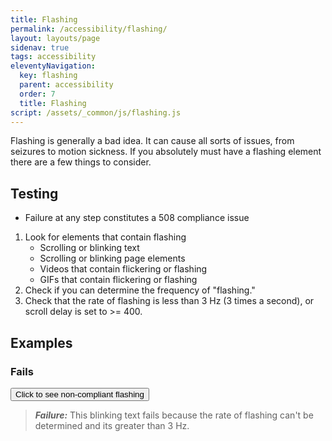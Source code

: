 ```yaml
---
title: Flashing
permalink: /accessibility/flashing/
layout: layouts/page
sidenav: true
tags: accessibility
eleventyNavigation: 
  key: flashing
  parent: accessibility
  order: 7
  title: Flashing
script: /assets/_common/js/flashing.js
---
```

Flashing is generally a bad idea. It can cause all sorts of issues, from seizures to motion sickness. If you absolutely must have a flashing element there are a few things to consider.
## Testing

* Failure at any step constitutes a 508 compliance issue

1. Look for elements that contain flashing
    * Scrolling or blinking text
    * Scrolling or blinking page elements
    * Videos that contain flickering or flashing
    * GIFs that contain flickering or flashing
2. Check if you can determine the frequency of "flashing."
3. Check that the rate of flashing is less than 3 Hz (3 times a second), or scroll delay is set to >= 400.

## Examples

### Fails
<button type='button' id='blinkbutton'>Click to see non-compliant flashing</button>
<span class='blink' style='display:none;'>This text is blinking</span>

> ___Failure:___ This blinking text fails because the rate of flashing can't be determined and its greater than 3 Hz.
